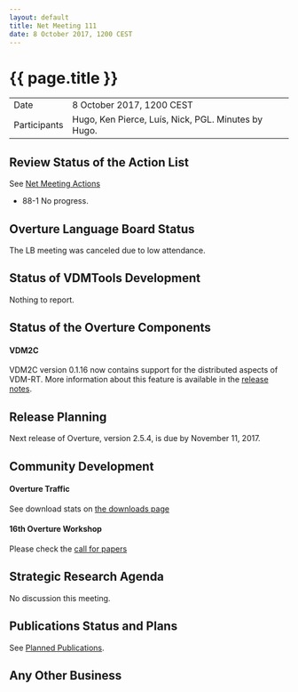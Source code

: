 ```yaml
---
layout: default
title: Net Meeting 111
date: 8 October 2017, 1200 CEST
---
```


<script src="https://code.jquery.com/jquery-1.11.1.min.js">
</script>
<script src="/javascripts/edit.js"></script>
<script>setEditButonNm();</script>

# {{ page.title }}

|||
|---|---|
| Date | 8 October 2017, 1200 CEST  |
| Participants | Hugo, Ken Pierce, Luís, Nick, PGL.  Minutes by Hugo. |


## Review Status of the Action List

See [Net Meeting Actions](https://github.com/overturetool/overturetool.github.io/issues?q=is%3Aopen+is%3Aissue+label%3A%22action+net-meeting%22)

* 88-1 No progress.


## Overture Language Board Status

The LB meeting was canceled due to low attendance.

## Status of VDMTools Development

Nothing to report.


##  Status of the Overture Components

#### VDM2C 

VDM2C version 0.1.16 now contains support for the distributed aspects of VDM-RT. More information about this feature is available in the [release notes](https://github.com/overturetool/vdm2c/releases).


##  Release Planning

Next release of Overture, version 2.5.4, is due by November 11, 2017.

##  Community Development

#### Overture Traffic

See download stats on [the downloads page](https://overturetool.org/download/)

#### 16th Overture Workshop

Please check the [call for papers](https://overturetool.org/workshops/16th-Overture-Workshop.html)

##  Strategic Research Agenda

No discussion this meeting.


##  Publications Status and Plans

See [Planned Publications](https://overturetool.org/publications/PlannedPublications.html).

##  Any Other Business

<div id="edit_page_div"></div>

